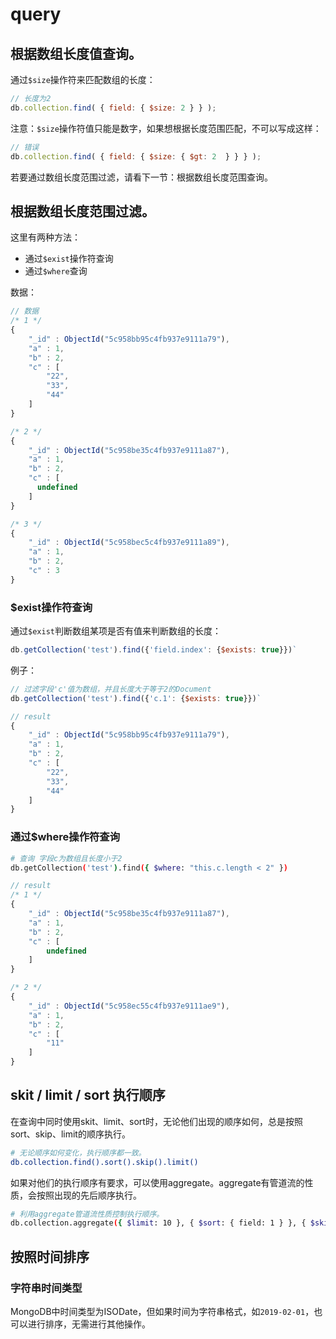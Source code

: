 # query

## 根据数组长度值查询。

通过`$size`操作符来匹配数组的长度：

``` js
// 长度为2
db.collection.find( { field: { $size: 2 } } );
```

注意：`$size`操作符值只能是数字，如果想根据长度范围匹配，不可以写成这样：

``` js
// 错误
db.collection.find( { field: { $size: { $gt: 2  } } } );
```

若要通过数组长度范围过滤，请看下一节：根据数组长度范围查询。

## 根据数组长度范围过滤。

这里有两种方法：

- 通过`$exist`操作符查询
- 通过`$where`查询

数据：

``` js
// 数据
/* 1 */
{
    "_id" : ObjectId("5c958bb95c4fb937e9111a79"),
    "a" : 1,
    "b" : 2,
    "c" : [
        "22",
        "33",
        "44"
    ]
}

/* 2 */
{
    "_id" : ObjectId("5c958be35c4fb937e9111a87"),
    "a" : 1,
    "b" : 2,
    "c" : [
      undefined
    ]
}

/* 3 */
{
    "_id" : ObjectId("5c958bec5c4fb937e9111a89"),
    "a" : 1,
    "b" : 2,
    "c" : 3
}
```

### $exist操作符查询

通过`$exist`判断数组某项是否有值来判断数组的长度：

``` js
db.getCollection('test').find({'field.index': {$exists: true}})`
```

例子：

``` js
// 过滤字段'c'值为数组，并且长度大于等于2的Document
db.getCollection('test').find({'c.1': {$exists: true}})`
```

``` js
// result
{
    "_id" : ObjectId("5c958bb95c4fb937e9111a79"),
    "a" : 1,
    "b" : 2,
    "c" : [
        "22",
        "33",
        "44"
    ]
}
```

### 通过$where操作符查询

``` bash
# 查询 字段c为数组且长度小于2
db.getCollection('test').find({ $where: "this.c.length < 2" })
```

``` js
// result
/* 1 */
{
    "_id" : ObjectId("5c958be35c4fb937e9111a87"),
    "a" : 1,
    "b" : 2,
    "c" : [
        undefined
    ]
}

/* 2 */
{
    "_id" : ObjectId("5c958ec55c4fb937e9111ae9"),
    "a" : 1,
    "b" : 2,
    "c" : [
        "11"
    ]
}
```

## skit / limit / sort 执行顺序

在查询中同时使用skit、limit、sort时，无论他们出现的顺序如何，总是按照sort、skip、limit的顺序执行。

``` bash
# 无论顺序如何变化，执行顺序都一致。
db.collection.find().sort().skip().limit()
```

如果对他们的执行顺序有要求，可以使用aggregate。aggregate有管道流的性质，会按照出现的先后顺序执行。

``` bash
# 利用aggregate管道流性质控制执行顺序。
db.collection.aggregate({ $limit: 10 }, { $sort: { field: 1 } }, { $skip: 10 })
```

## 按照时间排序

### 字符串时间类型

MongoDB中时间类型为ISODate，但如果时间为字符串格式，如`2019-02-01`，也可以进行排序，无需进行其他操作。